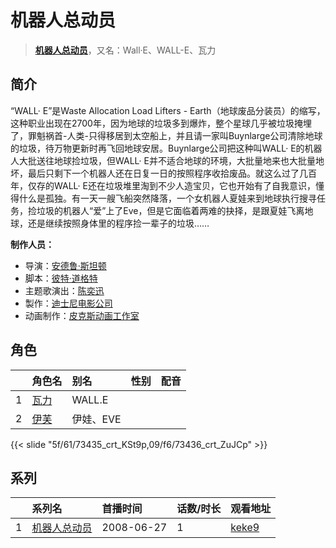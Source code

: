 # 机器人总动员


> <u>**[机器人总动员](http://bgm.tv/subject/1104)**</u>，又名：Wall·E、WALL-E、瓦力

## 简介


“WALL· E”是Waste Allocation Load Lifters - Earth（地球废品分装员）的缩写，这种职业出现在2700年，因为地球的垃圾多到爆炸，整个星球几乎被垃圾掩埋了，罪魁祸首-人类-只得移居到太空船上，并且请一家叫Buynlarge公司清除地球的垃圾，待万物更新时再飞回地球安居。Buynlarge公司把这种叫WALL· E的机器人大批送往地球捡垃圾，但WALL· E并不适合地球的环境，大批量地来也大批量地坏，最后只剩下一个机器人还在日复一日的按照程序收拾废品。就这么过了几百年，仅存的WALL· E还在垃圾堆里淘到不少人造宝贝，它也开始有了自我意识，懂得什么是孤独。有一天一艘飞船突然降落，一个女机器人夏娃来到地球执行搜寻任务，捡垃圾的机器人“爱”上了Eve，但是它面临着两难的抉择，是跟夏娃飞离地球，还是继续按照身体里的程序捡一辈子的垃圾……

**制作人员：**
- 导演：[安德鲁·斯坦顿](http://bgm.tv/person/13972)
- 脚本：[彼特·道格特](http://bgm.tv/person/15531)
- 主题歌演出：[陈奕迅](http://bgm.tv/person/17252)
- 製作：[迪士尼电影公司](http://bgm.tv/person/6816)
- 动画制作：[皮克斯动画工作室](http://bgm.tv/person/7960)

## 角色

|     |   角色名   |   别名  | 性别 |  配音  |
|:--- |:------  |:----      |:---  |:--   |
| 1 | [瓦力](http://bgm.tv/character/73435) | WALL.E |  |  |
| 2 | [伊芙](http://bgm.tv/character/73436) | 伊娃、EVE |  |  |

{{< slide "5f/61/73435_crt_KSt9p,09/f6/73436_crt_ZuJCp" >}}

## 系列

|     | 系列名    | 首播时间       | 话数/时长 | 观看地址                                                      |
| :-- | :----- | :--------- | :---- | :-------------------------------------------------------- |
| 1   |[机器人总动员](https://bgm.tv/subject/1104)| 2008-06-27 | 1     | [keke9](https://www.keke9.app/play/181305-31-446251.html) |



